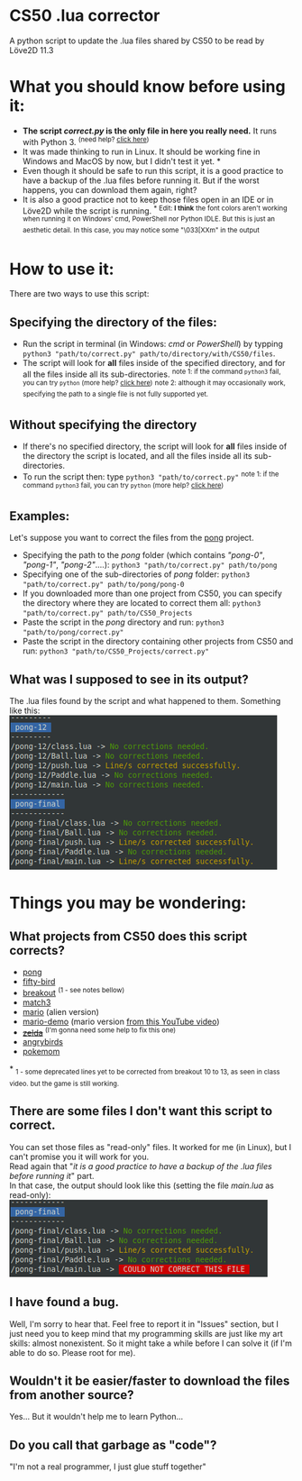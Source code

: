 # CS50 .lua corrector
A python script to update the .lua files shared by CS50 to be read by Löve2D 11.3

# What you should know before using it:
* **The script *correct.py* is the only file in here you really need.** It runs with Python 3. <sup>(need help? [click here](https://realpython.com/installing-python/))</sup>
* It was made thinking to run in Linux. It should be working fine in Windows and MacOS by now, but I didn't test it yet. *
* Even though it should be safe to run this script, it is a good practice to have a backup of the .lua files before running it. But if the worst happens, you can download them again, right?
* It is also a good practice not to keep those files open in an IDE or in Löve2D while the script is running.
<sup>* Edit: **I think** the font colors aren't working when running it on Windows' cmd, PowerShell nor Python IDLE. But this is just an aesthetic detail. In this case, you may notice some "\033\[XXm" in the output</sup>

# How to use it:
There are two ways to use this script:
## Specifying the directory of the files:
* Run the script in terminal (in Windows: *cmd* or *PowerShell*) by typping `python3 "path/to/correct.py" path/to/directory/with/CS50/files`.
* The script will look for **all** files inside of the specified directory, and for all the files inside all its sub-directories. 
<sup>note 1: if the command `python3` fail, you can try `python` (more help? [click here](https://realpython.com/interacting-with-python/#running-a-python-script-from-the-command-line))</sup>
<sup>note 2: although it may occasionally work, specifying the path to a single file is not fully supported yet.</sup>


## Without specifying the directory
* If there's no specified directory, the script will look for **all** files inside of the directory the script is located, and all the files inside all its sub-directories.
* To run the script then: type `python3 "path/to/correct.py"` 
<sup>note 1: if the command `python3` fail, you can try `python` (more help? [click here](https://realpython.com/interacting-with-python/#running-a-python-script-from-the-command-line))</sup>


## Examples:
Let's suppose you want to correct the files from the [pong](https://github.com/games50/pong) project. 
* Specifying the path to the *pong* folder (which contains *"pong-0"*, *"pong-1"*, *"pong-2"*....): `python3 "path/to/correct.py" path/to/pong`
* Specifying one of the sub-directories of *pong* folder: `python3 "path/to/correct.py" path/to/pong/pong-0`
* If you downloaded more than one project from CS50, you can specify the directory where they are located to correct them all:  `python3 "path/to/correct.py" path/to/CS50_Projects`
* Paste the script in the *pong* directory and run: `python3 "path/to/pong/correct.py"`
* Paste the script in the directory containing other projects from CS50 and run: `python3 "path/to/CS50_Projects/correct.py"`

## What was I supposed to see in its output?
The .lua files found by the script and what happened to them. Something like this:  
![correcting the pong project](output_sample.png)

# Things you may be wondering:
## What projects from CS50 does this script corrects?
* [pong](https://github.com/games50/pong)
* [fifty-bird](https://github.com/games50/fifty-bird)
* [breakout](https://github.com/games50/breakout) <sup>(1 - see notes bellow)</sup>
* [match3](https://github.com/games50/match3)
* [mario](https://github.com/games50/mario) (alien version)
* [mario-demo](https://github.com/cs50/mario-demo) (mario version [from this YouTube video](https://www.youtube.com/watch?v=3k4CMAaNCuk))
* ~~[zelda](https://github.com/games50/zelda)~~ <sup>(I'm gonna need some help to fix this one)</sup>
* [angrybirds](https://github.com/games50/angrybirds)
* [pokemom](https://github.com/games50/pokemon)

\* <sub>1 - some deprecated lines yet to be corrected from breakout 10 to 13, as seen in class video. but the game is still working.</sub>  

## There are some files I don't want this script to correct.
You can set those files as "read-only" files. It worked for me (in Linux), but I can't promise you it will work for you.  
Read again that "*it is a good practice to have a backup of the .lua files before running it*" part.  
In that case, the output should look like this (setting the file *main.lua* as read-only):
![main.lua in Read-Only mode](read-only.png)

## I have found a bug.
Well, I'm sorry to hear that. Feel free to report it in "Issues" section, but I just need you to keep mind that my programming skills are just like my art skills: almost nonexistent. So it might take a while before I can solve it (if I'm able to do so. Please root for me).

## Wouldn't it be easier/faster to download the files from another source?
Yes... But it wouldn't help me to learn Python...

## Do you call that garbage as "code"?
"I'm not a real programmer, I just glue stuff together"
